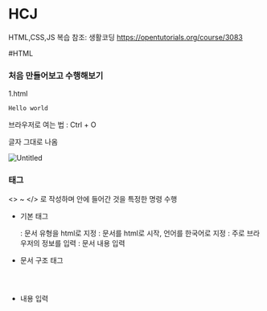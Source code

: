 # HCJ
HTML,CSS,JS 복습
참조: 생활코딩 https://opentutorials.org/course/3083 

#HTML
### 처음 만들어보고 수행해보기

1.html

```html
Hello world
```

브라우저로 여는 법 : Ctrl + O

글자 그대로 나옴

![Untitled](https://s3-us-west-2.amazonaws.com/secure.notion-static.com/a90268c3-52bc-49ea-ab39-6c01c4a80669/Untitled.png)

### 태그

<> ~ </> 로 작성하며 안에 들어간 것을 특정한 명령 수행

- 기본 태그
    
    <!DOCTYPE html> : 문서 유형을 html로 지정
    
    <html lang="ko"> : 문서를 html로 시작, 언어를 한국어로 지정
    
    <head> : 주로 브라우저의 정보를 입력
    
    <body> : 문서 내용 입력
    
- 문서 구조 태그
    
    <header>
    
    <main>
    
    <section>
    
    <aside>
    
    <footer>
    
    <nav>
    
    <article>
    
    <section>
    
    <div>
    
- 내용 입력
